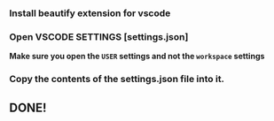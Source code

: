 ### Install beautify extension for vscode

### Open VSCODE SETTINGS [settings.json]

**Make sure you open the `USER` settings and not the `workspace` settings**

### Copy the contents of the settings.json file into it.

## DONE!